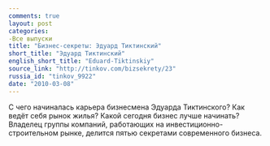 ```yaml
---
comments: true
layout: post
categories:
-Все выпуски
title: "Бизнес-секреты: Эдуард Тиктинский"
short_title: "Эдуард Тиктинский"
english_short_title: "Eduard-Tiktinskiy"
source_link: "http://tinkov.com/bizsekrety/23"
russia_id: "tinkov_9922"
date: "2010-03-08"
---
```

С чего начиналась карьера бизнесмена Эдуарда Тиктинского? Как ведёт себя рынок жилья? Какой сегодня бизнес лучше начинать? Владелец группы компаний, работающих на инвестиционно-строительном рынке, делится пятью секретами современного бизнеса.
